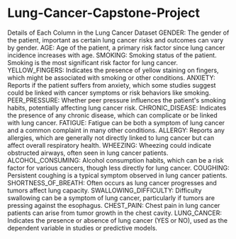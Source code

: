 # Lung-Cancer-Capstone-Project
Details of Each Column in the Lung Cancer Dataset
GENDER: The gender of the patient, important as certain lung cancer risks and outcomes can vary by gender.
AGE: Age of the patient, a primary risk factor since lung cancer incidence increases with age.
SMOKING: Smoking status of the patient. Smoking is the most significant risk factor for lung cancer.
YELLOW_FINGERS: Indicates the presence of yellow staining on fingers, which might be associated with smoking or other conditions.
ANXIETY: Reports if the patient suffers from anxiety, which some studies suggest could be linked with cancer symptoms or risk behaviors like smoking.
PEER_PRESSURE: Whether peer pressure influences the patient's smoking habits, potentially affecting lung cancer risk.
CHRONIC_DISEASE: Indicates the presence of any chronic disease, which can complicate or be linked with lung cancer.
FATIGUE: Fatigue can be both a symptom of lung cancer and a common complaint in many other conditions.
ALLERGY: Reports any allergies, which are generally not directly linked to lung cancer but can affect overall respiratory health.
WHEEZING: Wheezing could indicate obstructed airways, often seen in lung cancer patients.
ALCOHOL_CONSUMING: Alcohol consumption habits, which can be a risk factor for various cancers, though less directly for lung cancer.
COUGHING: Persistent coughing is a typical symptom observed in lung cancer patients.
SHORTNESS_OF_BREATH: Often occurs as lung cancer progresses and tumors affect lung capacity.
SWALLOWING_DIFFICULTY: Difficulty swallowing can be a symptom of lung cancer, particularly if tumors are pressing against the esophagus.
CHEST_PAIN: Chest pain in lung cancer patients can arise from tumor growth in the chest cavity.
LUNG_CANCER: Indicates the presence or absence of lung cancer (YES or NO), used as the dependent variable in studies or predictive models.

